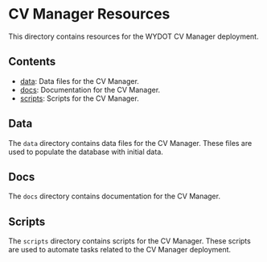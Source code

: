 # CV Manager Resources
This directory contains resources for the WYDOT CV Manager deployment.

## Contents
- [data](data/): Data files for the CV Manager.
- [docs](docs/): Documentation for the CV Manager.
- [scripts](scripts/): Scripts for the CV Manager.

## Data
The `data` directory contains data files for the CV Manager. These files are used to populate the database with initial data.

## Docs
The `docs` directory contains documentation for the CV Manager.

## Scripts
The `scripts` directory contains scripts for the CV Manager. These scripts are used to automate tasks related to the CV Manager deployment.